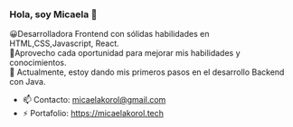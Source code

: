 ### Hola, soy Micaela  👋

😀Desarrolladora Frontend con sólidas habilidades en HTML,CSS,Javascript, React. <br>
💛Aprovecho cada oportunidad para mejorar mis habilidades y conocimientos.  <br>
📔 Actualmente, estoy dando mis primeros pasos en el desarrollo Backend con Java.

- 📫 Contacto: micaelakorol@gmail.com
- ⚡ Portafolio: https://micaelakorol.tech

